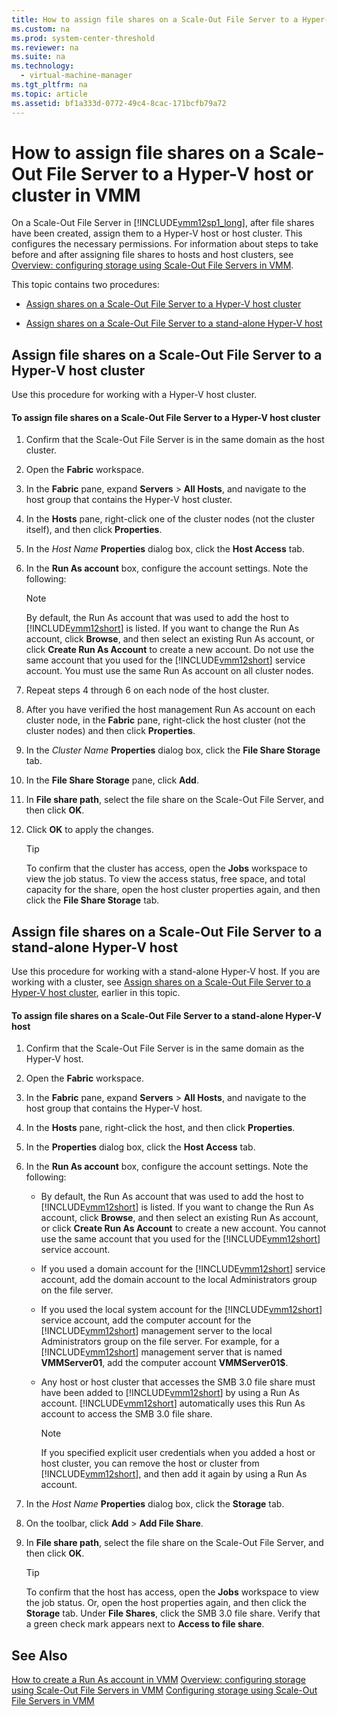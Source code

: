 ```yaml
---
title: How to assign file shares on a Scale-Out File Server to a Hyper-V host or cluster in VMM
ms.custom: na
ms.prod: system-center-threshold
ms.reviewer: na
ms.suite: na
ms.technology: 
  - virtual-machine-manager
ms.tgt_pltfrm: na
ms.topic: article
ms.assetid: bf1a333d-0772-49c4-8cac-171bcfb79a72
---
```

# How to assign file shares on a Scale-Out File Server to a Hyper-V host or cluster in VMM
On a Scale\-Out File Server in [!INCLUDE[vmm12sp1_long](Token/vmm12sp1_long_md.md)], after file shares have been created, assign them to a Hyper\-V host or host cluster. This configures the necessary permissions. For information about steps to take before and after assigning file shares to hosts and host clusters, see [Overview: configuring storage using Scale-Out File Servers in VMM](Overview--configuring-storage-using-Scale-Out-File-Servers-in-VMM.md).

This topic contains two procedures:

-   [Assign shares on a Scale-Out File Server to a Hyper-V host cluster](How-to-assign-file-shares-on-a-Scale-Out-File-Server-to-a-Hyper-V-host-or-cluster-in-VMM.md#BKMK_cluster)

-   [Assign shares on a Scale-Out File Server to a stand-alone Hyper-V host](How-to-assign-file-shares-on-a-Scale-Out-File-Server-to-a-Hyper-V-host-or-cluster-in-VMM.md#BKMK_standalone)

## <a name="BKMK_cluster"></a>Assign file shares on a Scale\-Out File Server to a Hyper\-V host cluster
Use this procedure for working with a Hyper\-V host cluster.

#### To assign file shares on a Scale\-Out File Server to a Hyper\-V host cluster

1.  Confirm that the Scale\-Out File Server is in the same domain as the host cluster.

2.  Open the **Fabric** workspace.

3.  In the **Fabric** pane, expand **Servers** > **All Hosts**, and navigate to the host group that contains the Hyper\-V host cluster.

4.  In the **Hosts** pane, right\-click one of the cluster nodes \(not the cluster itself\), and then click **Properties**.

5.  In the *Host Name* **Properties** dialog box, click the **Host Access** tab.

6.  In the **Run As account** box, configure the account settings. Note the following:

    > [!NOTE]
    > By default, the Run As account that was used to add the host to [!INCLUDE[vmm12short](Token/vmm12short_md.md)] is listed. If you want to change the Run As account, click **Browse**, and then select an existing Run As account, or click **Create Run As Account** to create a new account. Do not use the same account that you used for the [!INCLUDE[vmm12short](Token/vmm12short_md.md)] service account. You must use the same Run As account on all cluster nodes.

7.  Repeat steps 4 through 6 on each node of the host cluster.

8.  After you have verified the host management Run As account on each cluster node, in the **Fabric** pane, right\-click the host cluster \(not the cluster nodes\) and then click **Properties**.

9. In the *Cluster Name* **Properties** dialog box, click the **File Share Storage** tab.

10. In the **File Share Storage** pane, click **Add**.

11. In **File share path**, select the file share on the Scale\-Out File Server, and then click **OK**.

12. Click **OK** to apply the changes.

    > [!TIP]
    > To confirm that the cluster has access, open the **Jobs** workspace to view the job status. To view the access status, free space, and total capacity for the share, open the host cluster properties again, and then click the **File Share Storage** tab.

## <a name="BKMK_standalone"></a>Assign file shares on a Scale\-Out File Server to a stand\-alone Hyper\-V host
Use this procedure for working with a stand\-alone Hyper\-V host. If you are working with a cluster, see [Assign shares on a Scale-Out File Server to a Hyper-V host cluster](How-to-assign-file-shares-on-a-Scale-Out-File-Server-to-a-Hyper-V-host-or-cluster-in-VMM.md#BKMK_cluster), earlier in this topic.

#### To assign file shares on a Scale\-Out File Server to a stand\-alone Hyper\-V host

1.  Confirm that the Scale\-Out File Server is in the same domain as the Hyper\-V host.

2.  Open the **Fabric** workspace.

3.  In the **Fabric** pane, expand **Servers** > **All Hosts**, and navigate to the host group that contains the Hyper\-V host.

4.  In the **Hosts** pane, right\-click the host, and then click **Properties**.

5.  In the **Properties** dialog box, click the **Host Access** tab.

6.  In the **Run As account** box, configure the account settings. Note the following:

    -   By default, the Run As account that was used to add the host to [!INCLUDE[vmm12short](Token/vmm12short_md.md)] is listed. If you want to change the Run As account, click **Browse**, and then select an existing Run As account, or click **Create Run As Account** to create a new account. You cannot use the same account that you used for the [!INCLUDE[vmm12short](Token/vmm12short_md.md)] service account.

    -   If you used a domain account for the [!INCLUDE[vmm12short](Token/vmm12short_md.md)] service account, add the domain account to the local Administrators group on the file server.

    -   If you used the local system account for the [!INCLUDE[vmm12short](Token/vmm12short_md.md)] service account, add the computer account for the [!INCLUDE[vmm12short](Token/vmm12short_md.md)] management server to the local Administrators group on the file server. For example, for a [!INCLUDE[vmm12short](Token/vmm12short_md.md)] management server that is named **VMMServer01**, add the computer account **VMMServer01$**.

    -   Any host or host cluster that accesses the SMB 3.0 file share must have been added to [!INCLUDE[vmm12short](Token/vmm12short_md.md)] by using a Run As account. [!INCLUDE[vmm12short](Token/vmm12short_md.md)] automatically uses this Run As account to access the SMB 3.0 file share.

        > [!NOTE]
        > If you specified explicit user credentials when you added a host or host cluster, you can remove the host or cluster from [!INCLUDE[vmm12short](Token/vmm12short_md.md)], and then add it again by using a Run As account.

7.  In the *Host Name* **Properties** dialog box, click the **Storage** tab.

8.  On the toolbar, click **Add** > **Add File Share**.

9. In **File share path**, select the file share on the Scale\-Out File Server, and then click **OK**.

    > [!TIP]
    > To confirm that the host has access, open the **Jobs** workspace to view the job status. Or, open the host properties again, and then click the **Storage** tab. Under **File Shares**, click the SMB 3.0 file share. Verify that a green check mark appears next to **Access to file share**.

## See Also
[How to create a Run As account in VMM](How-to-create-a-Run-As-account-in-VMM.md)
[Overview: configuring storage using Scale-Out File Servers in VMM](Overview--configuring-storage-using-Scale-Out-File-Servers-in-VMM.md)
[Configuring storage using Scale-Out File Servers in VMM](Configuring-storage-using-Scale-Out-File-Servers-in-VMM.md)


